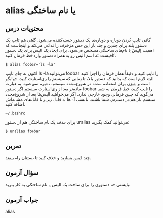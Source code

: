 # alias یا نام ساختگی

## محتویات درس

گاهی تایپ کردن دوباره و دوباره‌ی یک دستور خسته‌کننده می‌شود. گاهی هم تایپ یک دستور بلند برای چندین و چند بار این حس مزخرف را تداعی می‌کند و اینجاست که اهمیت اِلیِسْ یا نام‌های ساختگی مشخص می‌شود. برای ایجاد یک الیس برای یک دستور کافیست که اسم الیس رو به همراه دستور وارد خط فرمان کنید.

```$ alias foobar='ls -la'```

اکنون به جای تایپ ls -la می‌توانید foobar را تایپ کنید و دقیقاً همان فرمان را اجرا کنید. البته لازم است که بدانید که دستور بالا، تا زمانی که سیستم را ری‌استارت کنید، جوابگو است و چیزی برای استفاده مجدد در شروع‌مجدد سیستم، ذخیره نمی‌شود. به عبارت ساده‌تر بعد از ری‌استارت سیستم اگر دستور foobar را تایپ کنید، خط فرمان به شما می‌گوید که چنین فرمانی وجود خارجی ندارد. اگر می‌خواهید الیس‌ها بعد از شروع‌مجدد سیستم باز هم در دسترس شما باشند، بایستی آن‌ها به فایل زیر و یا فایل‌های مشابه‌اش اضافه کنید.

```~/.bashrc```

برای حذف یک نام ساختگی هم از دستور  unalias می‌توانید کمک بگیرید:

```$ unalias foobar```

## تمرین

چند الیس بسازید و حذف کنید تا دستتان راه بیفتد.

## سؤال آزمون

بایستی چه دستوری را برای ساخت یک الیس یا نام ساختگی به کار ببرید.

## جواب آزمون

alias
